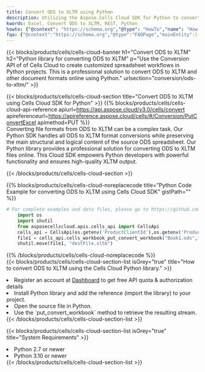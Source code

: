 ```yaml
---
title: Convert ODS to XLTM using Python 
description: Utilizing the Aspose.Cells Cloud SDK for Python to convert a ODS format file to a XLTM format file. 
kwords: Excel, Convert ODS to XLTM, REST, Python
howto: {"@context": "https://schema.org","@type": "HowTo","name": "How to convert ODS to XLTM using the Cells Cloud Python library.","description": "How to convert ODS to XLTM using the Cells Cloud Python library.","image": {"@type": "ImageObject"},"url": "/python/conversion/ods-to-xltm/","step": [{ "@type": "HowToStep","name": "How to convert ODS to XLTM using the Cells Cloud Python library. step 1", "image": {"@type": "ImageObject",},"url": "/python/conversion/ods-to-xltm/","text": "Register an account at <a href='https://dashboard.aspose.cloud/'>Dashboard</a> to get free API quota & authorization details",},{ "@type": "HowToStep","name": "How to convert ODS to XLTM using the Cells Cloud Python library. step 1", "image": {"@type": "ImageObject",},"url": "/python/conversion/ods-to-xltm/","text": "Install Python library and add the reference (import the library) to your project.",},{ "@type": "HowToStep","name": "How to convert ODS to XLTM using the Cells Cloud Python library. step 1", "image": {"@type": "ImageObject",},"url": "/python/conversion/ods-to-xltm/","text": "Open the source file in Python.",},{ "@type": "HowToStep","name": "How to convert ODS to XLTM using the Cells Cloud Python library. step 1", "image": {"@type": "ImageObject",},"url": "/python/conversion/ods-to-xltm/","text": "Use the `put_convert_workbook` method to retrieve the resulting stream.",}, ],"supply": {"@type": "HowToSupply","name": "document"},"tool": [{"@type": "HowToTool","name": "PyCharm, Visual Studio Code, Sublime, Eclipse"},{"@type": "HowToTool","name": "Aspose Cells"}],"totalTime": "PT6M"}
fqa: {"@context":"https://schema.org","@type":"FAQPage","mainEntity":[{"@type":"Question","name":"Why convert file formats in C# using REST API?","acceptedAnswer":{"@type":"Answer","text":"Documents are encoded in many ways, and some files may be incompatible with the software you use. To open and read such files, just convert them to appropriate file formats.<br/><ol><li>Install .NET SDK and add the reference (import the library) to your project.</li><li>Open the source file in C# using REST API.</li><li>Call the PutConvertWorkbookRequest() method, passing an output filename with required extension.</li><li>Get the result of conversion as a separate file.</li></ol>"}},{"@type":"Question","name":"What file formats can I convert with your C# library?","acceptedAnswer":{"@type":"Answer","text":"We support a variety of file formats for conversion using .NET library, including XLSX, Excel, xls , PDF, CSV, HTML, Markdown, XML, PNG, JPG, TIFF, Json, TXT and many more."}},{"@type":"Question","name":"What is the maximum allowed file size for conversion using this .NET library?","acceptedAnswer":{"@type":"Answer","text":"There are no file size limits for format conversions using .NET library."}}]}
---
```



{{< blocks/products/cells/cells-cloud-banner h1="Convert ODS to XLTM" h2="Python library for converting ODS to XLTM" p="Use the Conversion API of of Cells Cloud to create customized spreadsheet workflows in Python projects. This is a professional solution to convert ODS to XLTM and other document formats online using Python." urlsection="conversion/ods-to-xltm/" >}}

{{< blocks/products/cells/cells-cloud-section  title="Convert ODS to XLTM using Cells Cloud SDK for Python" >}}
{{% blocks/products/cells/cells-cloud-api-reference  apiurl=https://api.aspose.cloud/v3.0/cells/convert  apireferenceurl=https://apireference.aspose.cloud/cells/#/Conversion/PutConvertExcel  apimethod=PUT %}}
<br/>
Converting file formats from ODS to XLTM can be a complex task. Our Python SDK handles all ODS to XLTM format conversions while preserving the main structural and logical content of the source ODS spreadsheet. Our Python library provides a professional solution for converting ODS to XLTM files online. This Cloud SDK empowers Python developers with powerful functionality and ensures high-quality XLTM output.

{{< /blocks/products/cells/cells-cloud-section >}}

{{% blocks/products/cells/cells-cloud-noreplacecode title="Python Code Example for converting ODS to XLTM using Cells Cloud SDK" gistPath="" %}}
 
```python
# For complete examples and data files, please go to https://github.com/aspose-cells-cloud/aspose-cells-cloud-python/
    import os
    import shutil
    from asposecellscloud.apis.cells_api import CellsApi
    cells_api = CellsApi(os.getenv('ProductClientId'),os.getenv('ProductClientSecret'))
    file1 = cells_api.cells_workbook_put_convert_workbook("Book1.ods",format="xltm")
    shutil.move(file1, "destFile.xltm")     
```
 
{{% /blocks/products/cells/cells-cloud-noreplacecode  %}}
<br/>
{{< blocks/products/cells/cells-cloud-section-list isGrey="true"  title="How to convert ODS to XLTM using the Cells Cloud Python library." >}}
<li>Register an account at <a href="https://dashboard.aspose.cloud/">Dashboard</a> to get free API quota & authorization details</li>
<li>Install Python library and add the reference (import the library) to your project.</li>
<li>Open the source file in Python.</li>
<li>Use the `put_convert_workbook` method to retrieve the resulting stream.</li>
{{< /blocks/products/cells/cells-cloud-section-list >}}

{{< blocks/products/cells/cells-cloud-section-list isGrey="true"  title="System Requirements" >}}
<li>Python 2.7 or newer</li>
<li>Python 3.10 or newer</li>
{{< /blocks/products/cells/cells-cloud-section-list >}}
